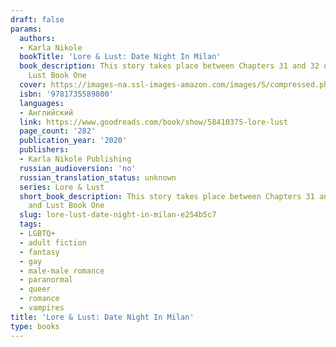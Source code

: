 ```yaml
---
draft: false
params:
  authors:
  - Karla Nikole
  bookTitle: 'Lore & Lust: Date Night In Milan'
  book_description: This story takes place between Chapters 31 and 32 of Lore and
    Lust Book One
  cover: https://images-na.ssl-images-amazon.com/images/S/compressed.photo.goodreads.com/books/1624477910i/58410375.jpg
  isbn: '9781735589800'
  languages:
  - Английский
  link: https://www.goodreads.com/book/show/58410375-lore-lust
  page_count: '282'
  publication_year: '2020'
  publishers:
  - Karla Nikole Publishing
  russian_audioversion: 'no'
  russian_translation_status: unknown
  series: Lore & Lust
  short_book_description: This story takes place between Chapters 31 and 32 of Lore
    and Lust Book One
  slug: lore-lust-date-night-in-milan-e254b5c7
  tags:
  - LGBTQ+
  - adult fiction
  - fantasy
  - gay
  - male-male romance
  - paranormal
  - queer
  - romance
  - vampires
title: 'Lore & Lust: Date Night In Milan'
type: books
---
```

